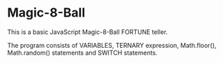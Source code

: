 # Magic-8-Ball

This is a basic JavaScript Magic-8-Ball FORTUNE teller. 

The program consists of VARIABLES, TERNARY expression, Math.floor(), Math.random() statements and SWITCH statements.
